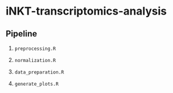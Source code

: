 # iNKT-transcriptomics-analysis


## Pipeline

1. `preprocessing.R`

2. `normalization.R`

3. `data_preparation.R`

4. `generate_plots.R`

